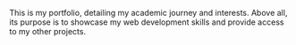 This is my portfolio, detailing my academic journey and interests. Above all, its purpose is to showcase my web development skills and provide access to my other projects.
